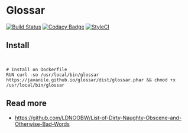 # Glossar

[![Build Status](https://travis-ci.org/javanile/glossar.svg?branch=master)](https://travis-ci.org/javanile/glossar)
[![Codacy Badge](https://app.codacy.com/project/badge/Grade/0e9cfd738b884e3396422676e0816ccf)](https://www.codacy.com/gh/javanile/glossar?utm_source=github.com&amp;utm_medium=referral&amp;utm_content=javanile/glossar&amp;utm_campaign=Badge_Grade)
[![StyleCI](https://github.styleci.io/repos/248269380/shield?branch=master)](https://github.styleci.io/repos/248269380)



## Install

```


# Install on Dockerfile
RUN curl -so /usr/local/bin/glossar https://javanile.github.io/glossar/dist/glossar.phar && chmod +x /usr/local/bin/glossar
```

## Read more

- https://github.com/LDNOOBW/List-of-Dirty-Naughty-Obscene-and-Otherwise-Bad-Words

